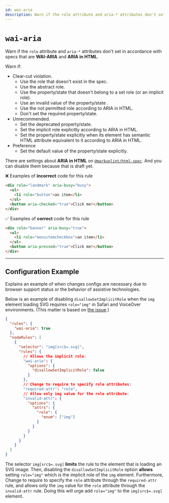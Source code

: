 ```yaml
---
id: wai-aria
description: Warn if the role attribute and aria-* attributes don't set in accordance with specs that are WAI-ARIA and ARIA in HTML.
---
```


# `wai-aria`

Warn if the `role` attribute and `aria-*` attributes don't set in accordance with specs that are **WAI-ARIA** and **ARIA in HTML**.

Warn if:

- Clear-cut violation.
  - Use the role that doesn't exist in the spec.
  - Use the abstract role.
  - Use the property/state that doesn't belong to a set role (or an implicit role).
  - Use an invalid value of the property/state .
  - Use the not permitted role according to ARIA in HTML.
  - Don't set the required property/state.
- Unrecommended.
  - Set the deprecated property/state.
  - Set the implicit role explicitly according to ARIA in HTML.
  - Set the property/state explicitly when its element has semantic HTML attribute equivalent to it according to ARIA in HTML.
- Preference
  - Set the default value of the property/state explicitly.

There are settings about **ARIA in HTML** on [`@markuplint/html-spec`](https://github.com/markuplint/markuplint/tree/main/packages/%40markuplint/html-spec/src/aria-in-html). And you can disable them because that is draft yet.

❌ Examples of **incorrect** code for this rule

```html
<div role="landmark" aria-busy="busy">
  <ul>
    <li role="button">an item</li>
  </ul>
  <button aria-checked="true">Click me!</button>
</div>
```

✅ Examples of **correct** code for this rule

```html
<div role="banner" aria-busy="true">
  <ul>
    <li role="menuitemcheckbox">an item</li>
  </ul>
  <button aria-pressed="true">Click me!</button>
</div>
```

---

## Configuration Example

Explains an example of when changes configs are necessary due to browser support status or the behavior of assistive technologies.

Below is an example of disabling `disallowSetImplicitRole` when the `img` element loading SVG requires `role="img"` in Safari and VoiceOver environments.
(This matter is based on [the issue](https://bugs.webkit.org/show_bug.cgi?id=145263).)

```json class=config
{
  "rules": {
    "wai-aria": true
  },
  "nodeRules": [
    {
      "selector": "img[src$=.svg]",
      "rules": {
        // Allows the implicit role:
        "wai-aria": {
          "options": {
            "disallowSetImplicitRole": false
          }
        },
        // Change to require to specify role attributes:
        "required-attr": "role",
        // Allow only img value for the role attribute:
        "invalid-attr": {
          "options": {
            "attrs": {
              "role": {
                "enum": ["img"]
              }
            }
          }
        }
      }
    }
  ]
}
```

The selector `img[src$=.svg]` **limits** the rule to the element that is loading an SVG image.
Then, disabling the `disallowSetImplicitRole` option **allows** setting `role="img"` which is the implicit role of the `img` element.
Furthermore, Change to require to specify the `role` attribute through the `required-attr` rule, and allows only the `img` value for the `role` attribute through the `invalid-attr` rule.
Doing this will urge add `role="img"` to the `img[src$=.svg]` element.
